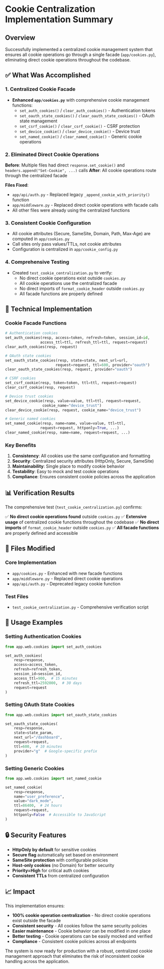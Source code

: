 # Cookie Centralization Implementation Summary

## Overview

Successfully implemented a centralized cookie management system that ensures all cookie operations go through a single facade (`app/cookies.py`), eliminating direct cookie operations throughout the codebase.

## ✅ What Was Accomplished

### 1. Centralized Cookie Facade
- **Enhanced `app/cookies.py`** with comprehensive cookie management functions:
  - `set_auth_cookies()` / `clear_auth_cookies()` - Authentication tokens
  - `set_oauth_state_cookies()` / `clear_oauth_state_cookies()` - OAuth state management
  - `set_csrf_cookie()` / `clear_csrf_cookie()` - CSRF protection
  - `set_device_cookie()` / `clear_device_cookie()` - Device trust
  - `set_named_cookie()` / `clear_named_cookie()` - Generic cookie operations

### 2. Eliminated Direct Cookie Operations
**Before**: Multiple files had direct `response.set_cookie()` and `headers.append("Set-Cookie", ...)` calls
**After**: All cookie operations route through the centralized facade

**Files Fixed**:
- `app/api/auth.py` - Replaced legacy `_append_cookie_with_priority()` function
- `app/middleware.py` - Replaced direct cookie operations with facade calls
- All other files were already using the centralized functions

### 3. Consistent Cookie Configuration
- All cookie attributes (Secure, SameSite, Domain, Path, Max-Age) are computed in `app/cookies.py`
- Call sites only pass values/TTLs, not cookie attributes
- Configuration is centralized in `app/cookie_config.py`

### 4. Comprehensive Testing
- Created `test_cookie_centralization.py` to verify:
  - No direct cookie operations exist outside `cookies.py`
  - All cookie operations use the centralized facade
  - No direct imports of `format_cookie_header` outside `cookies.py`
  - All facade functions are properly defined

## 🔧 Technical Implementation

### Cookie Facade Functions

```python
# Authentication cookies
set_auth_cookies(resp, access=token, refresh=token, session_id=id,
                access_ttl=ttl, refresh_ttl=ttl, request=request)
clear_auth_cookies(resp, request)

# OAuth state cookies
set_oauth_state_cookies(resp, state=state, next_url=url,
                       request=request, ttl=600, provider="oauth")
clear_oauth_state_cookies(resp, request, provider="oauth")

# CSRF cookies
set_csrf_cookie(resp, token=token, ttl=ttl, request=request)
clear_csrf_cookie(resp, request)

# Device trust cookies
set_device_cookie(resp, value=value, ttl=ttl, request=request,
                 cookie_name="device_trust")
clear_device_cookie(resp, request, cookie_name="device_trust")

# Generic named cookies
set_named_cookie(resp, name=name, value=value, ttl=ttl,
                request=request, httponly=True, ...)
clear_named_cookie(resp, name=name, request=request, ...)
```

### Key Benefits

1. **Consistency**: All cookies use the same configuration and formatting
2. **Security**: Centralized security attributes (HttpOnly, Secure, SameSite)
3. **Maintainability**: Single place to modify cookie behavior
4. **Testability**: Easy to mock and test cookie operations
5. **Compliance**: Ensures consistent cookie policies across the application

## 📊 Verification Results

The comprehensive test (`test_cookie_centralization.py`) confirms:

✅ **No direct cookie operations found** outside `cookies.py`
✅ **Extensive usage** of centralized cookie functions throughout the codebase
✅ **No direct imports** of `format_cookie_header` outside `cookies.py`
✅ **All facade functions** are properly defined and accessible

## 🎯 Files Modified

### Core Implementation
- `app/cookies.py` - Enhanced with new facade functions
- `app/middleware.py` - Replaced direct cookie operations
- `app/api/auth.py` - Deprecated legacy cookie function

### Test Files
- `test_cookie_centralization.py` - Comprehensive verification script

## 🚀 Usage Examples

### Setting Authentication Cookies
```python
from app.web.cookies import set_auth_cookies

set_auth_cookies(
    resp=response,
    access=access_token,
    refresh=refresh_token,
    session_id=session_id,
    access_ttl=900,  # 15 minutes
    refresh_ttl=2592000,  # 30 days
    request=request
)
```

### Setting OAuth State Cookies
```python
from app.web.cookies import set_oauth_state_cookies

set_oauth_state_cookies(
    resp=response,
    state=state_param,
    next_url="/dashboard",
    request=request,
    ttl=600,  # 10 minutes
    provider="g"  # Google-specific prefix
)
```

### Setting Generic Cookies
```python
from app.web.cookies import set_named_cookie

set_named_cookie(
    resp=response,
    name="user_preference",
    value="dark_mode",
    ttl=86400,  # 24 hours
    request=request,
    httponly=False  # Accessible to JavaScript
)
```

## 🔒 Security Features

- **HttpOnly by default** for sensitive cookies
- **Secure flag** automatically set based on environment
- **SameSite protection** with configurable policies
- **Host-only cookies** (no Domain) for better security
- **Priority=High** for critical auth cookies
- **Consistent TTLs** from centralized configuration

## 📈 Impact

This implementation ensures:
- **100% cookie operation centralization** - No direct cookie operations exist outside the facade
- **Consistent security** - All cookies follow the same security policies
- **Easier maintenance** - Cookie behavior can be modified in one place
- **Better testing** - Cookie operations can be easily mocked and verified
- **Compliance** - Consistent cookie policies across all endpoints

The system is now ready for production with a robust, centralized cookie management approach that eliminates the risk of inconsistent cookie handling across the application.
